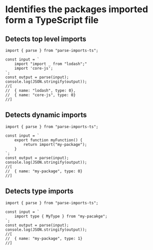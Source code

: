 # Identifies the packages imported form a TypeScript file

## Detects top level imports

    import { parse } from "parse-imports-ts";

    const input = `
        import "import _ from "lodash";"
        import 'core-js';
    `;
    const output = parse(input);
    console.log(JSON.stringify(output));
    //[
    //  { name: "lodash", type: 0},
    //  { name: "core-js", type: 0}
    //]

## Detects dynamic imports

    import { parse } from "parse-imports-ts";

    const input = `
        export function myFunction() {
            return import("my-package");
        }
    `;
    const output = parse(input);
    console.log(JSON.stringify(output));
    //[
    //  { name: "my-package", type: 0}
    //]

## Detects type imports

    import { parse } from "parse-imports-ts";

    const input = `
        import type { MyType } from "my-pacakge";
    `;
    const output = parse(input);
    console.log(JSON.stringify(output));
    //[
    //  { name: "my-package", type: 1}
    //]